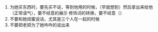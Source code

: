 1. 为她买东西时，要先买不说，等到他用的时候，（早就想到）然后拿出来给他（正常语气），要不经意的展示
修饰词的转换，要不经意（）
2. 不要和她闺蜜说话，尤其是三个人在一起的时候
3. 不要把老把为了她咋咋的说出来
